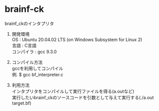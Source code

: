 # brainf-ck

brainf_ckのインタプリタ

1. 開発環境  
    OS : Ubuntu 20.04.02 LTS (on Windows Subsystem for Linux 2)  
    言語 : C言語  
    コンパイラ : gcc 9.3.0  
    
2. コンパイル方法  
    gccを利用してコンパイル  
    例. $ gcc bf_interpreter.c  
    
3. 利用方法  
    インタプリタをコンパイルして実行ファイルを得る(a.outなど)  
    実行したいbrainf_ckのソースコードを引数として与えて実行する(./a.out target.bf)
